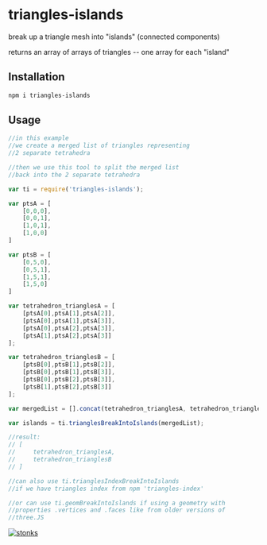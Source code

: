 # triangles-islands

break up a triangle mesh into "islands" (connected components)

returns an array of arrays of triangles -- one array for each "island"

## Installation

```sh
npm i triangles-islands
```

## Usage 

```javascript
//in this example 
//we create a merged list of triangles representing 
//2 separate tetrahedra

//then we use this tool to split the merged list
//back into the 2 separate tetrahedra 

var ti = require('triangles-islands');

var ptsA = [
    [0,0,0],
    [0,0,1],
    [1,0,1],
    [1,0,0]
]

var ptsB = [
    [0,5,0],
    [0,5,1],
    [1,5,1],
    [1,5,0]
]

var tetrahedron_trianglesA = [
    [ptsA[0],ptsA[1],ptsA[2]],
    [ptsA[0],ptsA[1],ptsA[3]],
    [ptsA[0],ptsA[2],ptsA[3]],
    [ptsA[1],ptsA[2],ptsA[3]]
];

var tetrahedron_trianglesB = [
    [ptsB[0],ptsB[1],ptsB[2]],
    [ptsB[0],ptsB[1],ptsB[3]],
    [ptsB[0],ptsB[2],ptsB[3]],
    [ptsB[1],ptsB[2],ptsB[3]]
];

var mergedList = [].concat(tetrahedron_trianglesA, tetrahedron_trianglesB);

var islands = ti.trianglesBreakIntoIslands(mergedList);

//result:
// [
//     tetrahedron_trianglesA,
//     tetrahedron_trianglesB
// ]

//can also use ti.trianglesIndexBreakIntoIslands
//if we have triangles index from npm 'triangles-index'

//or can use ti.geomBreakIntoIslands if using a geometry with
//properties .vertices and .faces like from older versions of
//three.JS
```


[![stonks](https://i.imgur.com/UpDxbfe.png)](https://www.npmjs.com/~stonkpunk)


